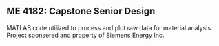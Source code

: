 ## ME 4182: Capstone Senior Design

MATLAB code utilized to process and plot raw data for material analysis. 
Project sponsered and property of Siemens Energy Inc.

